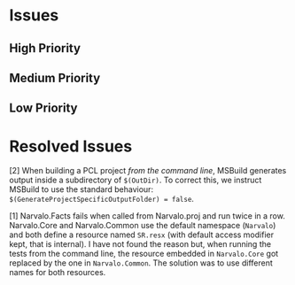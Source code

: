 Issues
======

High Priority
-------------


Medium Priority
---------------


Low Priority
------------


Resolved Issues
===============

[2] When building a PCL project _from the command line_, MSBuild generates output
    inside a subdirectory of `$(OutDir)`. To correct this, we instruct MSBuild to
    use the standard behaviour: `$(GenerateProjectSpecificOutputFolder) = false`. 

[1] Narvalo.Facts fails when called from Narvalo.proj and run twice in a row.
    Narvalo.Core and Narvalo.Common use the default namespace (`Narvalo`) and
    both define a resource named `SR.resx` (with default access modifier kept,
    that is internal). I have not found the reason but, when running the tests
    from the command line, the resource embedded in `Narvalo.Core` got replaced
    by the one in `Narvalo.Common`. The solution was to use different names for
    both resources.